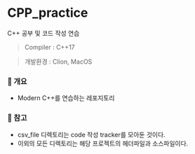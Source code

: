 # CPP_practice
C++ 공부 및 코드 작성 연습

> Compiler : C++17

> 개발환경 : Clion, MacOS

### 📌 개요
- Modern C++를 연습하는 레포지토리


### 📌 참고
- csv_file 디렉토리는 code 작성 tracker를 모아둔 것이다.
- 이외의 모든 디렉토리는 해당 프로젝트의 헤더파일과 소스파일이다.
